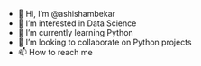 - 👋 Hi, I’m @ashishambekar
- 👀 I’m interested in Data Science
- 🌱 I’m currently learning Python
- 💞️ I’m looking to collaborate on Python projects
- 📫 How to reach me 

<!---
ashishambekar/ashishambekar is a ✨ special ✨ repository because its `README.md` (this file) appears on your GitHub profile.
You can click the Preview link to take a look at your changes.
--->
